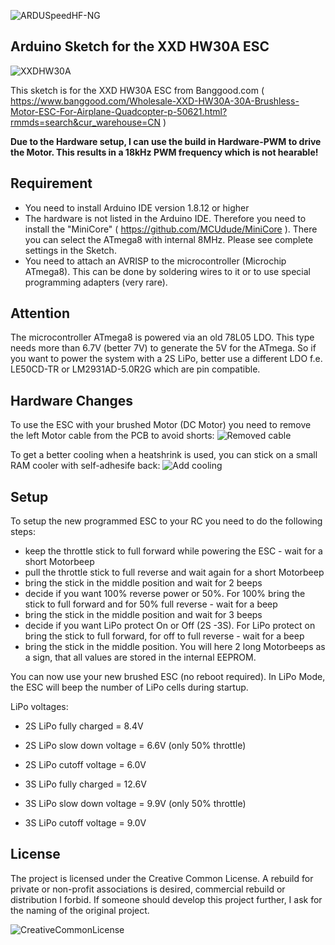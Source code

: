 ![ARDUSpeedHF-NG](https://marcostoffers.github.io/arduspeedhfNGlogo640.png)
## Arduino Sketch for the XXD HW30A ESC
![XXDHW30A](https://marcostoffers.github.io/XXDHW30A.png)

This sketch is for the XXD HW30A ESC from Banggood.com ( https://www.banggood.com/Wholesale-XXD-HW30A-30A-Brushless-Motor-ESC-For-Airplane-Quadcopter-p-50621.html?rmmds=search&cur_warehouse=CN )

**Due to the Hardware setup, I can use the build in Hardware-PWM to drive the Motor. This results in a 18kHz PWM frequency which is not hearable!**

## Requirement
- You need to install Arduino IDE version 1.8.12 or higher
- The hardware is not listed in the Arduino IDE. Therefore you need to install the "MiniCore" ( https://github.com/MCUdude/MiniCore ). There you can select the ATmega8 with internal 8MHz. Please see complete settings in the Sketch.
- You need to attach an AVRISP to the microcontroller (Microchip ATmega8). This can be done by soldering wires to it or to use special programming adapters (very rare).

## Attention
The microcontroller ATmega8 is powered via an old 78L05 LDO. This type needs more than 6.7V (better 7V) to generate the 5V for the ATmega. So if you want to power the system with a 2S LiPo, better use a different LDO f.e. LE50CD-TR or LM2931AD-5.0R2G which are pin compatible. 

## Hardware Changes
To use the ESC with your brushed Motor (DC Motor) you need to remove the left Motor cable from the PCB to avoid shorts:
![Removed cable](https://marcostoffers.github.io/XXDHW30A-noleads.png)

To get a better cooling when a heatshrink is used, you can stick on a small RAM cooler with self-adhesife back:
![Add cooling](https://marcostoffers.github.io/XXDHW30A-cooling.png)

## Setup
To setup the new programmed ESC to your RC you need to do the following steps:
* keep the throttle stick to full forward while powering the ESC - wait for a short Motorbeep
* pull the throttle stick to full reverse and wait again for a short Motorbeep
* bring the stick in the middle position and wait for 2 beeps
* decide if you want 100% reverse power or 50%. For 100% bring the stick to full forward and for 50% full reverse - wait for a beep
* bring the stick in the middle position and wait for 3 beeps
* decide if you want LiPo protect On or Off (2S -3S). For LiPo protect on bring the stick to full forward, for off to full reverse - wait for a beep
* bring the stick in the middle position. You will here 2 long Motorbeeps as a sign, that all values are stored in the internal EEPROM.

You can now use your new brushed ESC (no reboot required). In LiPo Mode, the ESC will beep the number of LiPo cells during startup.

LiPo voltages:
* 2S LiPo fully charged = 8.4V
* 2S LiPo slow down voltage = 6.6V (only 50% throttle)
* 2S LiPo cutoff voltage = 6.0V

* 3S LiPo fully charged = 12.6V
* 3S LiPo slow down voltage = 9.9V (only 50% throttle)
* 3S LiPo cutoff voltage = 9.0V
 
## License
The project is licensed under the Creative Common License. A rebuild for private or non-profit associations is desired, commercial rebuild or distribution I forbid. If someone should develop this project further, I ask for the naming of the original project.

![CreativeCommonLicense](https://marcostoffers.github.io/cc.png)
